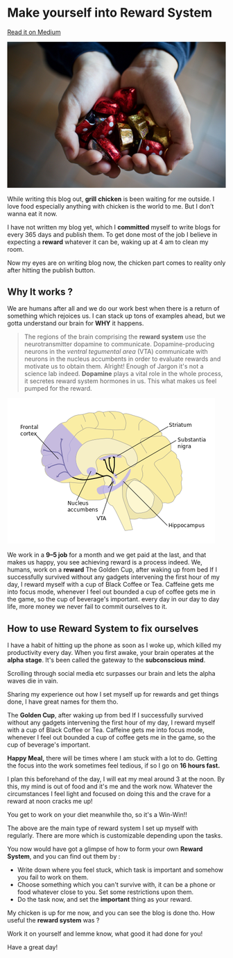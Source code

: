 # Make yourself into Reward System 

[Read it on Medium](https://ashikshafi0.medium.com/make-yourself-into-reward-system-cfc27c593d0c)


![](/images/blog9-pic1.jpg)

While writing this blog out, **grill** **chicken** is been waiting for me outside. I love food especially anything with chicken is the world to me. But I don’t wanna eat it now.

I have not written my blog yet, which I **committed** myself to write blogs for every 365 days and publish them. To get done most of the job I believe in expecting a **reward** whatever it can be, waking up at 4 am to clean my room.

Now my eyes are on writing blog now, the chicken part comes to reality only after hitting the publish button.  

## Why It works ?

We are humans after all and we do our work best when there is a return of something which rejoices us. I can stack up tons of examples ahead, but we gotta understand our brain for **WHY** it happens. 

> The regions of the brain comprising the **reward system** use the neurotransmitter dopamine to communicate. Dopamine-producing neurons in the *ventral tegumental area* (VTA) communicate with neurons in the nucleus accumbents in order to evaluate rewards and motivate us to obtain them.
Alright! Enough of Jargon it's not a science lab indeed. **Dopamine** plays a vital role in the whole process, it secretes reward system hormones in us. This what makes us feel pumped for the reward.

![](/images/blog9-pic2.png)


We work in a **9–5 job** for a month and we get paid at the last, and that makes us happy, you see achieving reward is a process indeed. We, humans, work on a **reward** The Golden Cup, after waking up from bed If I successfully survived without any gadgets intervening the first hour of my day, I reward myself with a cup of Black Coffee or Tea. Caffeine gets me into focus mode, whenever I feel out bounded a cup of coffee gets me in the game, so the cup of beverage's important. every day in our day to day life, more money we never fail to commit ourselves to it.

## How to use Reward System to fix ourselves

I have a habit of hitting up the phone as soon as I woke up, which killed my productivity every day. When you first awake, your brain operates at the **alpha** **stage**. It's been called the gateway to the **subconscious** **mind**.

Scrolling through social media etc surpasses our brain and lets the alpha waves die in vain.

Sharing my experience out how I set myself up for rewards and get things done, I have great names for them tho. 

The **Golden Cup**, after waking up from bed If I successfully survived without any gadgets intervening the first hour of my day, I reward myself with a cup of Black Coffee or Tea. Caffeine gets me into focus mode, whenever I feel out bounded a cup of coffee gets me in the game, so the cup of beverage's important.

**Happy Meal,** there will be times where I am stuck with a lot to do. Getting the focus into the work sometimes feel tedious, if so I go on  **16 hours fast.** 

I plan this beforehand of the day, I will eat my meal around 3 at the noon. By this, my mind is out of food and it's me and the work now. Whatever the circumstances I feel light and focused on doing this and the crave for a reward at noon cracks me up!

You get to work on your diet meanwhile tho, so it's a Win-Win!! 

The above are the main type of reward system I set up myself with regularly. There are more which is customizable depending upon the tasks. 

You now would have got a glimpse of how to form your own **Reward System**, and you can find out them by : 

- Write down where you feel stuck, which task is important and somehow you fail to work on them.
- Choose something which you can't survive with, it can be a phone or food whatever close to you. Set some restrictions upon them.
- Do the task now, and set the **important** thing as your reward.

My chicken is up for me now, and you can see the blog is done tho. How useful the **reward system** was ? 

Work it on yourself and lemme know, what good it had done for you! 

Have a great day!
